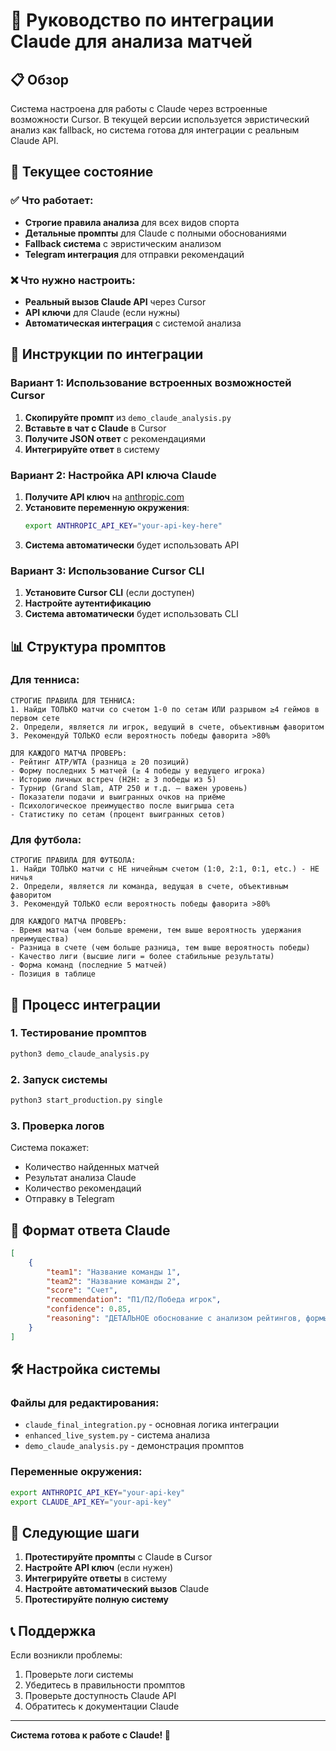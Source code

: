 # 🤖 Руководство по интеграции Claude для анализа матчей

## 📋 Обзор

Система настроена для работы с Claude через встроенные возможности Cursor. В текущей версии используется эвристический анализ как fallback, но система готова для интеграции с реальным Claude API.

## 🔧 Текущее состояние

### ✅ Что работает:
- **Строгие правила анализа** для всех видов спорта
- **Детальные промпты** для Claude с полными обоснованиями
- **Fallback система** с эвристическим анализом
- **Telegram интеграция** для отправки рекомендаций

### ❌ Что нужно настроить:
- **Реальный вызов Claude API** через Cursor
- **API ключи** для Claude (если нужны)
- **Автоматическая интеграция** с системой анализа

## 🚀 Инструкции по интеграции

### Вариант 1: Использование встроенных возможностей Cursor

1. **Скопируйте промпт** из `demo_claude_analysis.py`
2. **Вставьте в чат с Claude** в Cursor
3. **Получите JSON ответ** с рекомендациями
4. **Интегрируйте ответ** в систему

### Вариант 2: Настройка API ключа Claude

1. **Получите API ключ** на [anthropic.com](https://anthropic.com)
2. **Установите переменную окружения**:
   ```bash
   export ANTHROPIC_API_KEY="your-api-key-here"
   ```
3. **Система автоматически** будет использовать API

### Вариант 3: Использование Cursor CLI

1. **Установите Cursor CLI** (если доступен)
2. **Настройте аутентификацию**
3. **Система автоматически** будет использовать CLI

## 📊 Структура промптов

### Для тенниса:
```
СТРОГИЕ ПРАВИЛА ДЛЯ ТЕННИСА:
1. Найди ТОЛЬКО матчи со счетом 1-0 по сетам ИЛИ разрывом ≥4 геймов в первом сете
2. Определи, является ли игрок, ведущий в счете, объективным фаворитом
3. Рекомендуй ТОЛЬКО если вероятность победы фаворита >80%

ДЛЯ КАЖДОГО МАТЧА ПРОВЕРЬ:
- Рейтинг ATP/WTA (разница ≥ 20 позиций)
- Форму последних 5 матчей (≥ 4 победы у ведущего игрока)
- Историю личных встреч (H2H: ≥ 3 победы из 5)
- Турнир (Grand Slam, ATP 250 и т.д. — важен уровень)
- Показатели подачи и выигранных очков на приёме
- Психологическое преимущество после выигрыша сета
- Статистику по сетам (процент выигранных сетов)
```

### Для футбола:
```
СТРОГИЕ ПРАВИЛА ДЛЯ ФУТБОЛА:
1. Найди ТОЛЬКО матчи с НЕ ничейным счетом (1:0, 2:1, 0:1, etc.) - НЕ ничья
2. Определи, является ли команда, ведущая в счете, объективным фаворитом
3. Рекомендуй ТОЛЬКО если вероятность победы фаворита >80%

ДЛЯ КАЖДОГО МАТЧА ПРОВЕРЬ:
- Время матча (чем больше времени, тем выше вероятность удержания преимущества)
- Разница в счете (чем больше разница, тем выше вероятность победы)
- Качество лиги (высшие лиги = более стабильные результаты)
- Форма команд (последние 5 матчей)
- Позиция в таблице
```

## 🔄 Процесс интеграции

### 1. Тестирование промптов
```bash
python3 demo_claude_analysis.py
```

### 2. Запуск системы
```bash
python3 start_production.py single
```

### 3. Проверка логов
Система покажет:
- Количество найденных матчей
- Результат анализа Claude
- Количество рекомендаций
- Отправку в Telegram

## 📝 Формат ответа Claude

```json
[
    {
        "team1": "Название команды 1",
        "team2": "Название команды 2", 
        "score": "Счет",
        "recommendation": "П1/П2/Победа игрок",
        "confidence": 0.85,
        "reasoning": "ДЕТАЛЬНОЕ обоснование с анализом рейтингов, формы, истории встреч, качества турнира и статистики"
    }
]
```

## 🛠️ Настройка системы

### Файлы для редактирования:
- `claude_final_integration.py` - основная логика интеграции
- `enhanced_live_system.py` - система анализа
- `demo_claude_analysis.py` - демонстрация промптов

### Переменные окружения:
```bash
export ANTHROPIC_API_KEY="your-api-key"
export CLAUDE_API_KEY="your-api-key"
```

## 🎯 Следующие шаги

1. **Протестируйте промпты** с Claude в Cursor
2. **Настройте API ключ** (если нужен)
3. **Интегрируйте ответы** в систему
4. **Настройте автоматический вызов** Claude
5. **Протестируйте полную систему**

## 📞 Поддержка

Если возникли проблемы:
1. Проверьте логи системы
2. Убедитесь в правильности промптов
3. Проверьте доступность Claude API
4. Обратитесь к документации Claude

---

**Система готова к работе с Claude! 🚀**